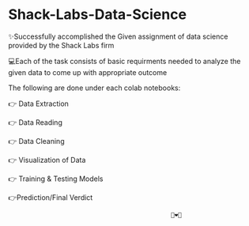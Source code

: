 # Shack-Labs-Data-Science

✨Successfully accomplished the Given assignment of data science provided by the Shack Labs firm 

💻Each of the task consists of basic requirments needed to analyze the given data to come up with appropriate outcome

The following are done under each colab notebooks:

👉 Data Extraction 

👉 Data Reading

👉 Data Cleaning

👉 Visualization of Data

👉 Training & Testing Models

👉Prediction/Final Verdict
                                                       
                                                       
                                                       
                                                       
                                                       
                                                  🌟❤🌟 
